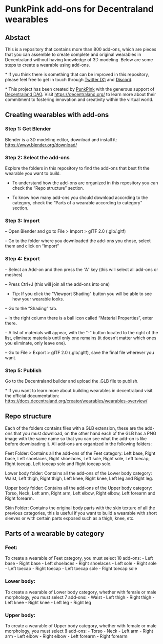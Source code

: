 # PunkPink add-ons for Decentraland wearables

<h2>Abstact</h2>
<p>This is a repository that contains more than 800 add-ons, which are pieces that you can assemble to create complete and original wearables in Decentraland without having knowledge of 3D modeling. Below are some steps to create a wearable using add-ons.</p>

<p>* If you think there is something that can be improved in this repository, please feel free to get in touch through <a href="https://twitter.com/PunkPink__" target="_blank">Twitter (X)</a> and <a href="https://discord.com/invite/9HeZN3g75f" target="_blank">Discord</a>.</p>

<p>* This project has been created by <a href="https://punkpink.eth.limo" target="_blank">PunkPink</a> with the generous support of <a href="https://dao.decentraland.org/en/
" target="_blank">Decentraland DAO</a>. Visit <a href="https://decentraland.org/en/
" target="_blank">https://decentraland.org/</a> to learn more about their commitment to fostering innovation and creativity within the virtual world.</p>


<h2>Creating wearables with add-ons</h2>
<h3>Step 1: Get Blender</h3>
<p>Blender is a 3D modeling editor, download and install it: <a href="https://www.blender.org/download/" target="_blank">https://www.blender.org/download/</a></p>

<h3>Step 2: Select the add-ons</h3>
<p>Explore the folders in this repository to find the add-ons that best fit the wearable you want to build.</p>

* To understand how the add-ons are organized in this repository you can check the “Repo structure” section.

* To know how many add-ons you should download according to the category, check the “Parts of a wearable according to category” section.

<h3>Step 3: Import</h3>
– Open Blender and go to File > Import > glTF 2.0 (.glb/.gltf)

– Go to the folder where you downloaded the add-ons you chose, select them and click on “Import”



<h3>Step 4: Export</h3>
– Select an Add-on and then press the “A” key (this will select all add-ons or meshes)

– Press Ctrl+J (this will join all the add-ons into one)

* Tip: If you click the "Viewport Shading" button you will be able to see how your wearable looks.

– Go to the “Shading” tab.

– In the right column there is a ball icon called “Material Properties”, enter there.

– A list of materials will appear, with the “-” button located to the right of the list, eliminate materials until only one remains (it doesn't matter which ones you eliminate, only leave one).

– Go to File > Export > glTF 2.0 (.glb/.gltf), save the final file wherever you want.

<h3>Step 5: Publish</h3>
<p>Go to the Decentraland builder and upload the .GLB file to publish.</p>

<p>* If you want to learn more about building wearables in decentraland visit the official documentation: <a href="https://docs.decentraland.org/creator/wearables/wearables-overview/" target="_blank">https://docs.decentraland.org/creator/wearables/wearables-overview/</a></p>


<h2>Repo structure</h2>
<p>Each of the folders contains files with a GLB extension, these are the add-ons that you must download, on the other hand each of the GLB has a PNG image with the same name so that you can see what the add-on is like before downloading it.
All add-ons are organized in the following folders:</p>

<p>Feet Folder: Contains all the add-ons of the Feet category: Left base, Right base, Left shoelaces, Right shoelaces, Left sole, Right sole, Left toecap, Right toecap, Left toecap sole and Right toecap sole.</p>

<p>Lower body folder: Contains all the add-ons of the Lower body category: Waist, Left thigh, Right thigh, Left knee, Right knee, Left leg and Right leg.</p>

<p>Upper body folder: Contains all the add-ons of the Upper body category: Torso, Neck, Left arm, Right arm, Left elbow, Right elbow, Left forearm and Right forearm.</p>

<p>Skin Folder: Contains the original body parts with the skin texture of all the previous categories, this is useful if you want to build a wearable with short sleeves or with certain parts exposed such as a thigh, knee, etc.</p>


<h2>Parts of a wearable by category</h2>
<h3>Feet:</h3>
To create a wearable of Feet category, you must select 10 add-ons:
- Left base
- Right base
- Left shoelaces
- Right shoelaces
- Left sole
- Right sole
- Left toecap
- Right toecap
- Left toecap sole
- Right toecap sole

<h3>Lower body:</h3>
To create a wearable of Lower body category, whether with female or male morphology, you must select 7 add-ons:
- Waist
- Left thigh
- Right thigh
- Left knee
- Right knee
- Left leg
- Right leg

<h3>Upper body:</h3>
To create a wearable of Upper body category, whether with female or male morphology, you must select 8 add-ons:
- Torso
- Neck
- Left arm
- Right arm
- Left elbow
- Right elbow
- Left forearm
- Right forearm

